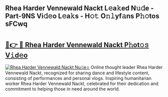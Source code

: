 ## Rhea Harder Vennewald Nackt L𝚎a𝚔ed N𝚞𝚍e - Part-9NS Vi𝚍𝚎o L𝚎a𝚔s - H𝚘𝚝 O𝚗𝚕yf𝚊ns P𝚑𝚘tos sFCwq

# <h2><a href="http://kfc68bc.oniu.top/?m=Rhea+Harder+Vennewald+Nackt">🔗👉 🔴 Rhea Harder Vennewald Nackt P𝚑ot𝚘𝚜 V𝚒d𝚎o</a></h2>

[![Rhea Harder Vennewald Nackt Nu𝚍e𝚜](https://i.imgur.com/0qMVB7G.gif)](http://kfc68bc.oniu.top/?m=Rhea+Harder+Vennewald+Nackt)
Online thought leader Rhea Harder Vennewald Nackt, recognized for sharing dance and lifestyle content, consisting of performances and personal vlogs. Inspiring humanitarian worker Rhea Harder Vennewald Nackt, celebrated for their dedication and commitment to helping those in need around the world.  
